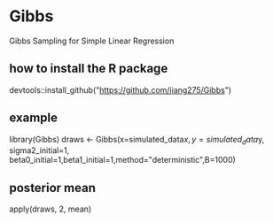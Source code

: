 # Gibbs
Gibbs Sampling for Simple Linear Regression

## how to install the R package
devtools::install_github("https://github.com/jiang275/Gibbs")

## example
library(Gibbs)
draws <- Gibbs(x=simulated_data$x,y=simulated_data$y,
sigma2_initial=1, beta0_initial=1,beta1_initial=1,method="deterministic",B=1000)
## posterior mean
apply(draws, 2, mean)
